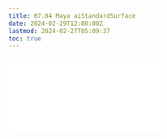```yaml
---
title: 07.04 Maya aiStandardSurface
date: 2024-02-29T12:00:00Z
lastmod: 2024-02-27T05:09:37
toc: true
---
```


![Link to included file content](../../../../3d-modeling/maya/aistandardsurface-maya.md)
